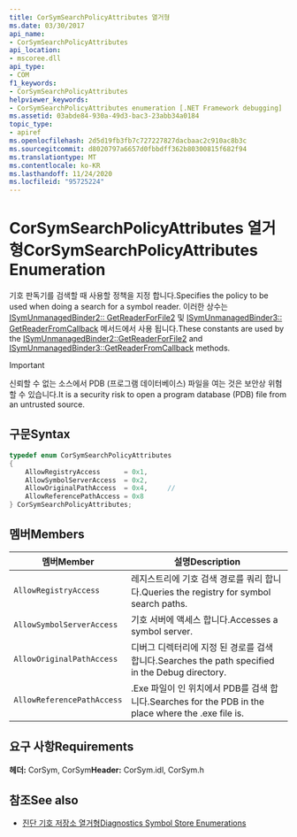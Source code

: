 ```yaml
---
title: CorSymSearchPolicyAttributes 열거형
ms.date: 03/30/2017
api_name:
- CorSymSearchPolicyAttributes
api_location:
- mscoree.dll
api_type:
- COM
f1_keywords:
- CorSymSearchPolicyAttributes
helpviewer_keywords:
- CorSymSearchPolicyAttributes enumeration [.NET Framework debugging]
ms.assetid: 03abde84-930a-49d3-bac3-23abb34a0184
topic_type:
- apiref
ms.openlocfilehash: 2d5d19fb3fb7c727227827dacbaac2c910ac8b3c
ms.sourcegitcommit: d8020797a6657d0fbbdff362b80300815f682f94
ms.translationtype: MT
ms.contentlocale: ko-KR
ms.lasthandoff: 11/24/2020
ms.locfileid: "95725224"
---
```

# <a name="corsymsearchpolicyattributes-enumeration"></a><span data-ttu-id="a9b8c-102">CorSymSearchPolicyAttributes 열거형</span><span class="sxs-lookup"><span data-stu-id="a9b8c-102">CorSymSearchPolicyAttributes Enumeration</span></span>

<span data-ttu-id="a9b8c-103">기호 판독기를 검색할 때 사용할 정책을 지정 합니다.</span><span class="sxs-lookup"><span data-stu-id="a9b8c-103">Specifies the policy to be used when doing a search for a symbol reader.</span></span> <span data-ttu-id="a9b8c-104">이러한 상수는 [ISymUnmanagedBinder2:: GetReaderForFile2](isymunmanagedbinder2-getreaderforfile2-method.md) 및 [ISymUnmanagedBinder3:: GetReaderFromCallback](isymunmanagedbinder3-getreaderfromcallback-method.md) 메서드에서 사용 됩니다.</span><span class="sxs-lookup"><span data-stu-id="a9b8c-104">These constants are used by the [ISymUnmanagedBinder2::GetReaderForFile2](isymunmanagedbinder2-getreaderforfile2-method.md) and [ISymUnmanagedBinder3::GetReaderFromCallback](isymunmanagedbinder3-getreaderfromcallback-method.md) methods.</span></span>  
  
> [!IMPORTANT]
> <span data-ttu-id="a9b8c-105">신뢰할 수 없는 소스에서 PDB (프로그램 데이터베이스) 파일을 여는 것은 보안상 위험할 수 있습니다.</span><span class="sxs-lookup"><span data-stu-id="a9b8c-105">It is a security risk to open a program database (PDB) file from an untrusted source.</span></span>  
  
## <a name="syntax"></a><span data-ttu-id="a9b8c-106">구문</span><span class="sxs-lookup"><span data-stu-id="a9b8c-106">Syntax</span></span>  
  
```cpp  
typedef enum CorSymSearchPolicyAttributes  
{  
    AllowRegistryAccess      = 0x1,
    AllowSymbolServerAccess  = 0x2,  
    AllowOriginalPathAccess  = 0x4,     //
    AllowReferencePathAccess = 0x8  
} CorSymSearchPolicyAttributes;  
```  
  
## <a name="members"></a><span data-ttu-id="a9b8c-107">멤버</span><span class="sxs-lookup"><span data-stu-id="a9b8c-107">Members</span></span>  
  
|<span data-ttu-id="a9b8c-108">멤버</span><span class="sxs-lookup"><span data-stu-id="a9b8c-108">Member</span></span>|<span data-ttu-id="a9b8c-109">설명</span><span class="sxs-lookup"><span data-stu-id="a9b8c-109">Description</span></span>|  
|------------|-----------------|  
|`AllowRegistryAccess`|<span data-ttu-id="a9b8c-110">레지스트리에 기호 검색 경로를 쿼리 합니다.</span><span class="sxs-lookup"><span data-stu-id="a9b8c-110">Queries the registry for symbol search paths.</span></span>|  
|`AllowSymbolServerAccess`|<span data-ttu-id="a9b8c-111">기호 서버에 액세스 합니다.</span><span class="sxs-lookup"><span data-stu-id="a9b8c-111">Accesses a symbol server.</span></span>|  
|`AllowOriginalPathAccess`|<span data-ttu-id="a9b8c-112">디버그 디렉터리에 지정 된 경로를 검색 합니다.</span><span class="sxs-lookup"><span data-stu-id="a9b8c-112">Searches the path specified in the Debug directory.</span></span>|  
|`AllowReferencePathAccess`|<span data-ttu-id="a9b8c-113">.Exe 파일이 인 위치에서 PDB를 검색 합니다.</span><span class="sxs-lookup"><span data-stu-id="a9b8c-113">Searches for the PDB in the place where the .exe file is.</span></span>|  
  
## <a name="requirements"></a><span data-ttu-id="a9b8c-114">요구 사항</span><span class="sxs-lookup"><span data-stu-id="a9b8c-114">Requirements</span></span>  

 <span data-ttu-id="a9b8c-115">**헤더:** CorSym, CorSym</span><span class="sxs-lookup"><span data-stu-id="a9b8c-115">**Header:** CorSym.idl, CorSym.h</span></span>  
  
## <a name="see-also"></a><span data-ttu-id="a9b8c-116">참조</span><span class="sxs-lookup"><span data-stu-id="a9b8c-116">See also</span></span>

- [<span data-ttu-id="a9b8c-117">진단 기호 저장소 열거형</span><span class="sxs-lookup"><span data-stu-id="a9b8c-117">Diagnostics Symbol Store Enumerations</span></span>](diagnostics-symbol-store-enumerations.md)
